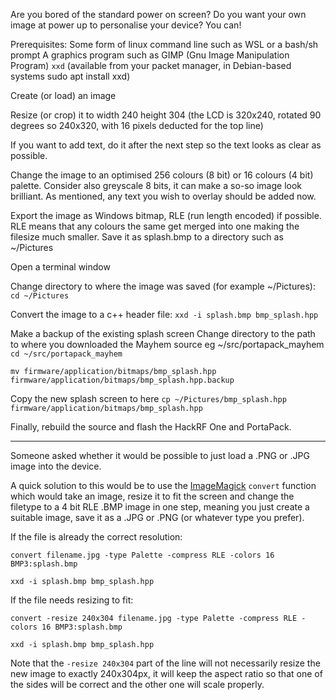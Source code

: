 Are you bored of the standard power on screen?
Do you want your own image at power up to personalise your device?
You can!

Prerequisites:
Some form of linux command line such as WSL or a bash/sh prompt
A graphics program such as GIMP (Gnu Image Manipulation Program)
`xxd` (available from your packet manager, in Debian-based systems sudo apt install xxd)

Create (or load) an image

Resize (or crop) it to width 240 height 304 (the LCD is 320x240, rotated 90 degrees so 240x320, with 16 pixels deducted for the top line)

If you want to add text, do it after the next step so the text looks as clear as possible.

Change the image to an optimised 256 colours (8 bit) or 16 colours (4 bit) palette. Consider also greyscale 8 bits, it can make a so-so image look brilliant.
As mentioned, any text you wish to overlay should be added now.

Export the image as Windows bitmap, RLE (run length encoded) if possible. RLE means that any colours the same get merged into one making the filesize much smaller.
Save it as splash.bmp to a directory such as ~/Pictures

Open a terminal window

Change directory to where the image was saved (for example ~/Pictures):
`cd ~/Pictures`

Convert the image to a c++ header file:
`xxd -i splash.bmp bmp_splash.hpp`


Make a backup of the existing splash screen
Change directory to the path to where you downloaded the Mayhem source eg ~/src/portapack_mayhem
`cd ~/src/portapack_mayhem`


`mv firmware/application/bitmaps/bmp_splash.hpp firmware/application/bitmaps/bmp_splash.hpp.backup`


Copy the new splash screen to here
`cp ~/Pictures/bmp_splash.hpp firmware/application/bitmaps/bmp_splash.hpp`


Finally, rebuild the source and flash the HackRF One and PortaPack.

----------------------
Someone asked whether it would be possible to just load a .PNG or .JPG image into the device.

A quick solution to this would be to use the [ImageMagick](https://imagemagick.org/script/download.php) `convert` function which would take an image, resize it to fit the screen and change the filetype to a 4 bit RLE .BMP image in one step, meaning you just create a suitable image, save it as a .JPG or .PNG (or whatever type you prefer).

If the file is already the correct resolution:

`convert filename.jpg -type Palette -compress RLE -colors 16 BMP3:splash.bmp`

`xxd -i splash.bmp bmp_splash.hpp`


If the file needs resizing to fit:

`convert -resize 240x304 filename.jpg -type Palette -compress RLE -colors 16 BMP3:splash.bmp`

`xxd -i splash.bmp bmp_splash.hpp`


Note that the `-resize 240x304` part of the line will not necessarily resize the new image to exactly 240x304px, it will keep the aspect ratio so that one of the sides will be correct and the other one will scale properly.
